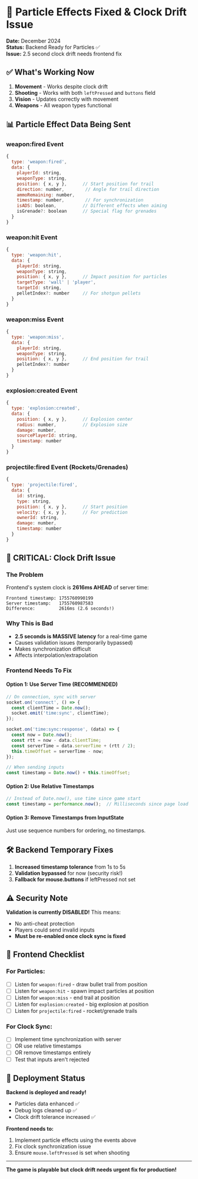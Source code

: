 # 🎯 Particle Effects Fixed & Clock Drift Issue

**Date:** December 2024  
**Status:** Backend Ready for Particles ✅  
**Issue:** 2.5 second clock drift needs frontend fix

## ✅ What's Working Now

1. **Movement** - Works despite clock drift
2. **Shooting** - Works with both `leftPressed` and `buttons` field
3. **Vision** - Updates correctly with movement
4. **Weapons** - All weapon types functional

## 📊 Particle Effect Data Being Sent

### **weapon:fired Event**
```javascript
{
  type: 'weapon:fired',
  data: {
    playerId: string,
    weaponType: string,
    position: { x, y },      // Start position for trail
    direction: number,        // Angle for trail direction
    ammoRemaining: number,
    timestamp: number,        // For synchronization
    isADS: boolean,          // Different effects when aiming
    isGrenade?: boolean      // Special flag for grenades
  }
}
```

### **weapon:hit Event**
```javascript
{
  type: 'weapon:hit',
  data: {
    playerId: string,
    weaponType: string,
    position: { x, y },      // Impact position for particles
    targetType: 'wall' | 'player',
    targetId: string,
    pelletIndex?: number     // For shotgun pellets
  }
}
```

### **weapon:miss Event**
```javascript
{
  type: 'weapon:miss',
  data: {
    playerId: string,
    weaponType: string,
    position: { x, y },      // End position for trail
    pelletIndex?: number
  }
}
```

### **explosion:created Event**
```javascript
{
  type: 'explosion:created',
  data: {
    position: { x, y },      // Explosion center
    radius: number,          // Explosion size
    damage: number,
    sourcePlayerId: string,
    timestamp: number
  }
}
```

### **projectile:fired Event** (Rockets/Grenades)
```javascript
{
  type: 'projectile:fired',
  data: {
    id: string,
    type: string,
    position: { x, y },      // Start position
    velocity: { x, y },      // For prediction
    ownerId: string,
    damage: number,
    timestamp: number
  }
}
```

## 🔴 CRITICAL: Clock Drift Issue

### The Problem
Frontend's system clock is **2616ms AHEAD** of server time:
```
Frontend timestamp: 1755760990199
Server timestamp:   1755760987583
Difference:         2616ms (2.6 seconds!)
```

### Why This is Bad
- **2.5 seconds is MASSIVE latency** for a real-time game
- Causes validation issues (temporarily bypassed)
- Makes synchronization difficult
- Affects interpolation/extrapolation

### Frontend Needs To Fix

#### Option 1: Use Server Time (RECOMMENDED)
```javascript
// On connection, sync with server
socket.on('connect', () => {
  const clientTime = Date.now();
  socket.emit('time:sync', clientTime);
});

socket.on('time:sync:response', (data) => {
  const now = Date.now();
  const rtt = now - data.clientTime;
  const serverTime = data.serverTime + (rtt / 2);
  this.timeOffset = serverTime - now;
});

// When sending inputs
const timestamp = Date.now() + this.timeOffset;
```

#### Option 2: Use Relative Timestamps
```javascript
// Instead of Date.now(), use time since game start
const timestamp = performance.now();  // Milliseconds since page load
```

#### Option 3: Remove Timestamps from InputState
Just use sequence numbers for ordering, no timestamps.

## 🛠️ Backend Temporary Fixes

1. **Increased timestamp tolerance** from 1s to 5s
2. **Validation bypassed** for now (security risk!)
3. **Fallback for mouse.buttons** if leftPressed not set

## ⚠️ Security Note

**Validation is currently DISABLED!** This means:
- No anti-cheat protection
- Players could send invalid inputs
- **Must be re-enabled once clock sync is fixed**

## 📝 Frontend Checklist

### For Particles:
- [ ] Listen for `weapon:fired` - draw bullet trail from position
- [ ] Listen for `weapon:hit` - spawn impact particles at position
- [ ] Listen for `weapon:miss` - end trail at position
- [ ] Listen for `explosion:created` - big explosion at position
- [ ] Listen for `projectile:fired` - rocket/grenade trails

### For Clock Sync:
- [ ] Implement time synchronization with server
- [ ] OR use relative timestamps
- [ ] OR remove timestamps entirely
- [ ] Test that inputs aren't rejected

## 🚀 Deployment Status

**Backend is deployed and ready!**
- Particles data enhanced ✅
- Debug logs cleaned up ✅
- Clock drift tolerance increased ✅

**Frontend needs to:**
1. Implement particle effects using the events above
2. Fix clock synchronization issue
3. Ensure `mouse.leftPressed` is set when shooting

---

**The game is playable but clock drift needs urgent fix for production!**
